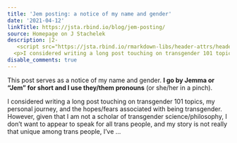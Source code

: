 ```yaml
---
title: 'Jem posting: a notice of my name and gender'
date: '2021-04-12'
linkTitle: https://jsta.rbind.io/blog/jem-posting/
source: Homepage on J Stachelek
description: |2-
   <script src="https://jsta.rbind.io/rmarkdown-libs/header-attrs/header-attrs.js"></script> <p>This post serves as a notice of my name and gender. <strong>I go by Jemma or “Jem” for short and I use they/them pronouns</strong> (or she/her in a pinch).</p>
  <p>I considered writing a long post touching on transgender 101 topics, my personal journey, and the hopes/fears associated with being transgender. However, given that I am not a scholar of transgender science/philosophy, I don’t want to appear to speak for all trans people, and my story is not really that unique among trans people, I’ve ...
disable_comments: true
---
```

 <script src="https://jsta.rbind.io/rmarkdown-libs/header-attrs/header-attrs.js"></script> <p>This post serves as a notice of my name and gender. <strong>I go by Jemma or “Jem” for short and I use they/them pronouns</strong> (or she/her in a pinch).</p>
<p>I considered writing a long post touching on transgender 101 topics, my personal journey, and the hopes/fears associated with being transgender. However, given that I am not a scholar of transgender science/philosophy, I don’t want to appear to speak for all trans people, and my story is not really that unique among trans people, I’ve ...